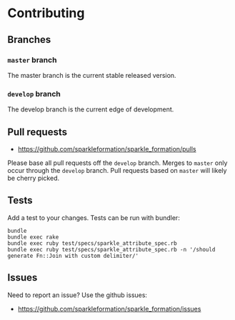 # Contributing

## Branches

### `master` branch

The master branch is the current stable released version.

### `develop` branch

The develop branch is the current edge of development.

## Pull requests

* https://github.com/sparkleformation/sparkle_formation/pulls

Please base all pull requests off the `develop` branch. Merges to
`master` only occur through the `develop` branch. Pull requests
based on `master` will likely be cherry picked.

## Tests

Add a test to your changes.
Tests can be run with bundler:

```
bundle
bundle exec rake
bundle exec ruby test/specs/sparkle_attribute_spec.rb
bundle exec ruby test/specs/sparkle_attribute_spec.rb -n '/should generate Fn::Join with custom delimiter/'
```

## Issues

Need to report an issue? Use the github issues:

* https://github.com/sparkleformation/sparkle_formation/issues
